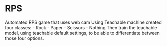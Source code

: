 # RPS

Automated RPS game that uses web cam
Using Teachable machine created four classes: - Rock - Paper - Scissors - Nothing
Then train the teachable model, using teachable default settings, to be able to differentiate between those four options.
